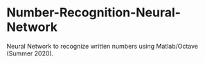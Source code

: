 # Number-Recognition-Neural-Network
Neural Network to recognize written numbers using Matlab/Octave (Summer 2020).
